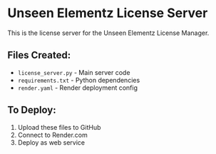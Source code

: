 # Unseen Elementz License Server

This is the license server for the Unseen Elementz License Manager.

## Files Created:
- `license_server.py` - Main server code
- `requirements.txt` - Python dependencies
- `render.yaml` - Render deployment config

## To Deploy:
1. Upload these files to GitHub
2. Connect to Render.com
3. Deploy as web service
